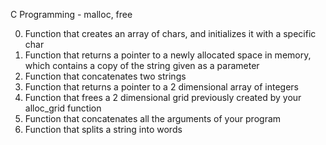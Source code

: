 C Programming - malloc, free

0. Function that creates an array of chars, and initializes it with a specific char
1. Function that returns a pointer to a newly allocated space in memory, which contains a copy of the string given as a parameter
2. Function that concatenates two strings
3. Function that returns a pointer to a 2 dimensional array of integers
4. Function that frees a 2 dimensional grid previously created by your alloc_grid function
5. Function that concatenates all the arguments of your program
6. Function that splits a string into words
